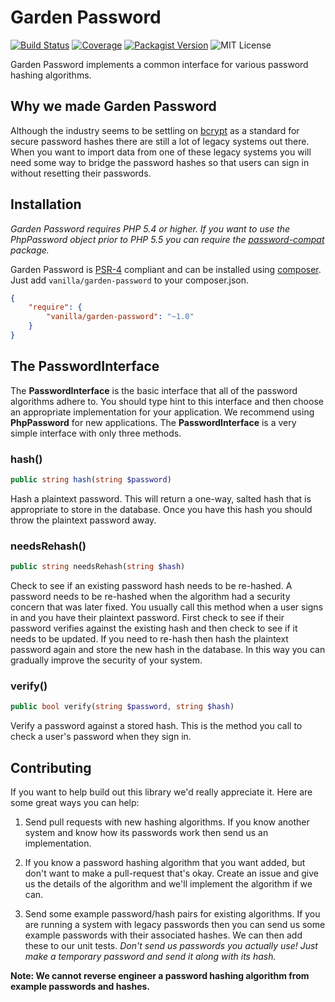 Garden Password
===============

[![Build Status](https://img.shields.io/travis/vanilla/garden-password.svg?style=flat-square)](https://travis-ci.org/vanilla/garden-password)
[![Coverage](https://img.shields.io/scrutinizer/coverage/g/vanilla/garden-password.svg?style=flat-square)](https://scrutinizer-ci.com/g/vanilla/garden-password/)
[![Packagist Version](https://img.shields.io/packagist/v/vanilla/garden-password.svg?style=flat-square)](https://packagist.org/packages/vanilla/garden-password)
![MIT License](https://img.shields.io/packagist/l/vanilla/garden-password.svg?style=flat-square)

Garden Password implements a common interface for various password hashing algorithms.

Why we made Garden Password
---------------------------

Although the industry seems to be settling on [bcrypt](https://en.wikipedia.org/wiki/Bcrypt) as a standard for secure password hashes there are still a lot of legacy systems out there. When you want to import data from one of these legacy systems you will need some way to bridge the password hashes so that users can sign in without resetting their passwords.

Installation
------------

*Garden Password requires PHP 5.4 or higher. If you want to use the PhpPassword object prior to PHP 5.5 you can require the [password-compat](https://packagist.org/packages/ircmaxell/password-compat) package.*

Garden Password is [PSR-4](https://github.com/php-fig/fig-standards/blob/master/accepted/PSR-4-autoloader.md) compliant and can be installed using [composer](//getcomposer.org). Just add `vanilla/garden-password` to your composer.json.

```json
{
    "require": {
        "vanilla/garden-password": "~1.0"
    }
}
```

The PasswordInterface
---------------------

The **PasswordInterface** is the basic interface that all of the password algorithms adhere to. You should type hint to this interface and then choose an appropriate implementation for your application. We recommend using **PhpPassword** for new applications. The **PasswordInterface** is a very simple interface with only three methods.

### hash()

```php
public string hash(string $password)
```

Hash a plaintext password. This will return a one-way, salted hash that is appropriate to store in the database. Once you have this hash you should throw the plaintext password away.

### needsRehash()

```php
public string needsRehash(string $hash)
```

Check to see if an existing password hash needs to be re-hashed. A password needs to be re-hashed when the algorithm had a security concern that was later fixed. You usually call this method when a user signs in and you have their plaintext password. First check to see if their password verifies against the existing hash and then check to see if it needs to be updated. If you need to re-hash then hash the plaintext password again and store the new hash in the database. In this way you can gradually improve the security of your system.

### verify()

```php
public bool verify(string $password, string $hash)
```

Verify a password against a stored hash. This is the method you call to check a user's password when they sign in.

Contributing
------------

If you want to help build out this library we'd really appreciate it. Here are some great ways you can help:

1. Send pull requests with new hashing algorithms. If you know another system and know how its passwords work then send us an implementation.

2. If you know a password hashing algorithm that you want added, but don't want to make a pull-request that's okay. Create an issue and give us the details of the algorithm and we'll implement the algorithm if we can.

3. Send some example password/hash pairs for existing algorithms. If you are running a system with legacy passwords then you can send us some example passwords with their associated hashes. We can then add these to our unit tests. *Don't send us passwords you actually use! Just make a temporary password and send it along with its hash.*

**Note: We cannot reverse engineer a password hashing algorithm from example passwords and hashes.**
